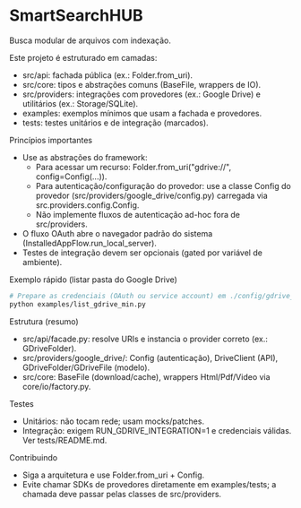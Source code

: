 # SmartSearchHUB

Busca modular de arquivos com indexação.

Este projeto é estruturado em camadas:
- src/api: fachada pública (ex.: Folder.from_uri).
- src/core: tipos e abstrações comuns (BaseFile, wrappers de IO).
- src/providers: integrações com provedores (ex.: Google Drive) e utilitários (ex.: Storage/SQLite).
- examples: exemplos mínimos que usam a fachada e provedores.
- tests: testes unitários e de integração (marcados).

Princípios importantes
- Use as abstrações do framework:
  - Para acessar um recurso: Folder.from_uri("gdrive://<id>", config=Config(...)).
  - Para autenticação/configuração do provedor: use a classe Config do provedor (src/providers/google_drive/config.py) carregada via src.providers.config.Config.
  - Não implemente fluxos de autenticação ad-hoc fora de src/providers.
- O fluxo OAuth abre o navegador padrão do sistema (InstalledAppFlow.run_local_server).
- Testes de integração devem ser opcionais (gated por variável de ambiente).

Exemplo rápido (listar pasta do Google Drive)
```bash
# Prepare as credenciais (OAuth ou service account) em ./config/gdrive_auth.json
python examples/list_gdrive_min.py
```

Estrutura (resumo)
- src/api/facade.py: resolve URIs e instancia o provider correto (ex.: GDriveFolder).
- src/providers/google_drive/: Config (autenticação), DriveClient (API), GDriveFolder/GDriveFile (modelo).
- src/core: BaseFile (download/cache), wrappers Html/Pdf/Video via core/io/factory.py.

Testes
- Unitários: não tocam rede; usam mocks/patches.
- Integração: exigem RUN_GDRIVE_INTEGRATION=1 e credenciais válidas. Ver tests/README.md.

Contribuindo
- Siga a arquitetura e use Folder.from_uri + Config.
- Evite chamar SDKs de provedores diretamente em examples/tests; a chamada deve passar pelas classes de src/providers.
